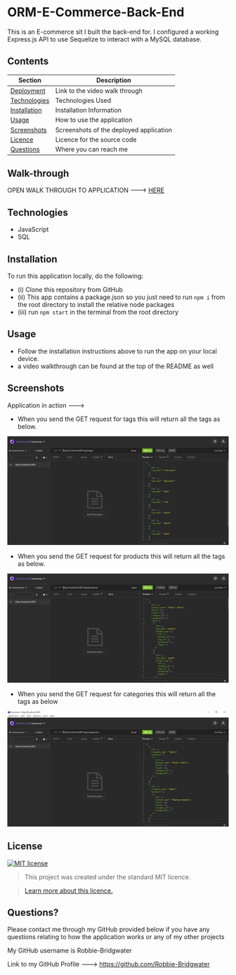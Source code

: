 # ORM-E-Commerce-Back-End
 This is an E-commerce sit I built the back-end for. I configured a working Express.js API to use Sequelize to interact with a MySQL database.
 
 ## Contents
Section | Description
------------ | -------------
[Deployment](#Walk-through) | Link to the video walk through
[Technologies](#Technologies) | Technologies Used
[Installation](#Installation) | Installation Information
[Usage](#Usage) | How to use the application
[Screenshots](#Screenshots) | Screenshots of the deployed application
[Licence](#licence) | Licence for the source code
[Questions](#Questions?) | Where you can reach me

## Walk-through
OPEN WALK THROUGH TO APPLICATION ---> [HERE](https://drive.google.com/file/d/1P6vpqSZtuqKkyQEibh6a37otgLOMkzjR/view)

## Technologies

- JavaScript
- SQL

## Installation
 To run this application locally, do the following:
 - (i) Clone this repository from GitHub
- (ii) This app contains a package.json so you just need to run `npm i` from the root directory to install the relative node packages
- (iii) run `npm start` in the terminal from the root directory 

## Usage
* Follow the installation instructions above to run the app on your local device.
* a video  walkthrough can be found at the top of the README as well

## Screenshots
Application in action --->

- When you send the GET request for tags this will return all the tags as below.

![image](app/assets/img/screenshotTag.png)

- When you send the GET request for products this will return all the tags as below.

![image](app/assets/img/screenshotProducts.png)

- When you send the GET request for categories this will return all the tags as below

![image](app/assets/img/screenshotCategories.png)

## License
[![MIT license](https://img.shields.io/badge/License-MIT-blue.svg)](https://lbesson.mit-license.org/)

> This project was created under the standard MIT licence.

> [Learn more about this licence.](https://lbesson.mit-license.org/)


## Questions?

Please contact me through my GitHub provided below if you have any questions relating to how the application works or any of my other projects

My GitHub username is Robbie-Bridgwater

Link to my GitHub Profile ---> https://github.com/Robbie-Bridgwater
